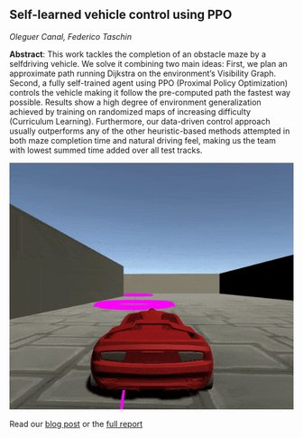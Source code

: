 ## Self-learned vehicle control using PPO
*Oleguer Canal, Federico Taschin*

**Abstract**: This work tackles the completion of an obstacle maze by a selfdriving vehicle. We solve it combining two main ideas: First, we plan
an approximate path running Dijkstra on the environment’s Visibility
Graph. Second, a fully self-trained agent using PPO (Proximal Policy
Optimization) controls the vehicle making it follow the pre-computed
path the fastest way possible. Results show a high degree of environment
generalization achieved by training on randomized maps of increasing
difficulty (Curriculum Learning). Furthermore, our data-driven control
approach usually outperforms any of the other heuristic-based methods
attempted in both maze completion time and natural driving feel,
making us the team with lowest summed time added over all test
tracks.

![Gif of vehicle following the path](self-driving.gif)

Read our [blog post](https://campusai.github.io/experiments/autonomous_driving) or the [full report](report.pdf)
